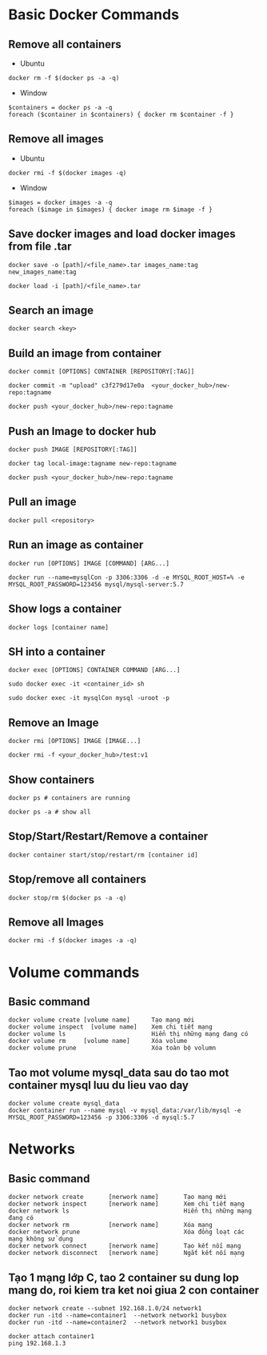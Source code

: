 # Basic Docker Commands


## Remove all containers
* Ubuntu
```
docker rm -f $(docker ps -a -q)
```

* Window
```
$containers = docker ps -a -q
foreach ($container in $containers) { docker rm $container -f }
```

## Remove all images
* Ubuntu
```
docker rmi -f $(docker images -q)
```

* Window
```
$images = docker images -a -q
foreach ($image in $images) { docker image rm $image -f }
```

## Save docker images and load docker images from file .tar
```
docker save -o [path]/<file_name>.tar images_name:tag new_images_name:tag

docker load -i [path]/<file_name>.tar
```

## Search an image 
```
docker search <key>
```

## Build an image from container
```
docker commit [OPTIONS] CONTAINER [REPOSITORY[:TAG]]

docker commit -m "upload" c3f279d17e0a  <your_docker_hub>/new-repo:tagname

docker push <your_docker_hub>/new-repo:tagname
```

## Push an Image to docker hub
```
docker push IMAGE [REPOSITORY[:TAG]]

docker tag local-image:tagname new-repo:tagname

docker push <your_docker_hub>/new-repo:tagname
```

## Pull an image
```
docker pull <repository>
```

## Run an image as container
```
docker run [OPTIONS] IMAGE [COMMAND] [ARG...]

docker run --name=mysqlCon -p 3306:3306 -d -e MYSQL_ROOT_HOST=% -e MYSQL_ROOT_PASSWORD=123456 mysql/mysql-server:5.7
```

## Show logs a container
```
docker logs [container name]
```

## SH into a container
```
docker exec [OPTIONS] CONTAINER COMMAND [ARG...]

sudo docker exec -it <container_id> sh

sudo docker exec -it mysqlCon mysql -uroot -p
```

## Remove an Image
```
docker rmi [OPTIONS] IMAGE [IMAGE...]

docker rmi -f <your_docker_hub>/test:v1
```

## Show containers
```
docker ps # containers are running

docker ps -a # show all
```

## Stop/Start/Restart/Remove a container
```
docker container start/stop/restart/rm [container id]
```

## Stop/remove all containers
```
docker stop/rm $(docker ps -a -q)
```

## Remove all Images
```
docker rmi -f $(docker images -a -q)
```

#  Volume commands

## Basic command
```
docker volume create [volume name]      Tạo mạng mới
docker volume inspect  [volume name]    Xem chi tiết mạng
docker volume ls                        Hiển thị những mạng đang có
docker volume rm     [volume name]      Xóa volume
docker volume prune                     Xóa toàn bộ volumn
```

## Tao mot volume mysql_data sau do tao mot container mysql luu du lieu vao day
```
docker volume create mysql_data
docker container run --name mysql -v mysql_data:/var/lib/mysql -e MYSQL_ROOT_PASSWORD=123456 -p 3306:3306 -d mysql:5.7
```

#  Networks

## Basic command
```
docker network create       [nerwork name]       Tạo mạng mới
docker network inspect      [nerwork name]       Xem chi tiết mạng
docker network ls                                Hiển thị những mạng đang có
docker network rm           [nerwork name]       Xóa mạng
docker network prune                             Xóa đồng loạt các mạng không sử dụng
docker network connect      [nerwork name]       Tạo kết nối mạng
docker network disconnect   [nerwork name]       Ngắt kết nối mạng
```

## Tạo 1 mạng lớp C, tao 2 container su dung lop mang do, roi kiem tra ket noi giua 2 con container
```
docker network create --subnet 192.168.1.0/24 network1
docker run -itd --name=container1  --network network1 busybox
docker run -itd --name=container2  --network network1 busybox

docker attach container1
ping 192.168.1.3
```
